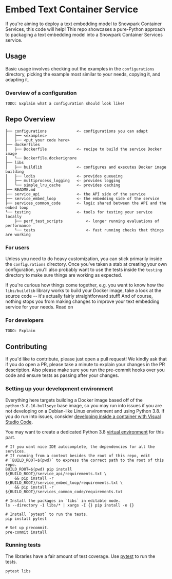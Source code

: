 # Embed Text Container Service

If you're aiming to deploy a text embedding model to Snowpark Container Services, this code will help! This repo showcases a pure-Python approach to packaging a text embedding model into a Snowpark Container Services service.

## Usage

Basic usage involves checking out the examples in the `configurations` directory, picking the example most similar to your needs, copying it, and adapting it.


### Overview of a configuration

```
TODO: Explain what a configuration should look like!
```

## Repo Overview

```
├── configurations             <- configurations you can adapt
│   ├── <examples>
│   ├── <put your code here>
├── dockerfiles
│   ├── Dockerfile             <- recipe to build the service Docker image
│   └── Dockerfile.dockerignore
├── libs
│   ├── buildlib               <- configures and executes Docker image building
│   ├── lodis                  <- provides queueing
│   ├── multiprocess_logging   <- provides logging
│   └── simple_lru_cache       <- provides caching
├── README.md
├── service_api                <- the API side of the service
├── service_embed_loop         <- the embedding side of the service
├── services_common_code       <- logic shared between the API and the embed loop
└── testing                    <- tools for testing your service locally
    ├── perf_test_scripts          <- longer running evaluations of performance
    └── tests                      <- fast running checks that things are working

```

### For users

Unless you need to do heavy customization, you can stick primarily inside the `configurations` directory. Once you've taken a stab at creating your own configuration, you'll also probably want to use the tests inside the `testing` directory to make sure things are working as expected.

If you're curious how things come together, e.g. you want to know how the `libs/buildlib` library works to build your Docker image, take a look at the source code -- it's actually fairly straightforward stuff! And of course, nothing stops you from making changes to improve your text embedding service for your needs. Read on

### For developers

```
TODO: Explain
```


## Contributing

If you'd like to contribute, please just open a pull request! We kindly ask that if you do open a PR, please take a minute to explain your changes in the PR description. Also please make sure you run the pre-commit hooks over you code and ensure tests as passing after your changes.

### Setting up your development environment

Everything here targets building a Docker image based off of the `python:3.8.16-bullseye` base image, so you may run into issues if you are not developing on a Debian-like Linux environment and using Python 3.8. If you do run into issues, consider [developing inside a container with Visual Studio Code](https://code.visualstudio.com/docs/devcontainers/containers).

You may want to create a dedicated Python 3.8 [virtual environment](https://docs.python.org/3/library/venv.html) for this part.

``` shell
# If you want nice IDE autocomplete, the dependencies for all the services.
# If running from a context besides the root of this repo, edit
# `BUILD_ROOT=$(pwd)` to express the correct path to the root of this repo.
BUILD_ROOT=$(pwd) pip install ${BUILD_ROOT}/service_api/requirements.txt \ 
    && pip install -r ${BUILD_ROOT}/service_embed_loop/requirements.txt \ 
    && pip install -r ${BUILD_ROOT}/services_common_code/requirements.txt

# Install the packages in `libs` in editable mode.
ls --directory -1 libs/* | xargs -I {} pip install -e {}

# Install `pytest` to run the tests.
pip install pytest

# Set up precommit.
pre-commit install
```

### Running tests

The libraries have a fair amount of test coverage. Use [pytest](https://pytest.org) to run the tests.

``` shell
pytest libs
```
